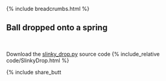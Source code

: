 {% include breadcrumbs.html %}

## Ball dropped onto a spring
<div class="header_line"><br/></div>

Download the [slinky_drop.py](code/slinky_drop.py) source code
{% include_relative code/SlinkyDrop.html %}

<p style="clear: both;"></p>

{% include share_butt